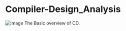 # Compiler-Design_Analysis
![image](https://github.com/ShanmukaRS25/Compiler-Design_Analysis/assets/164605613/68606f9e-bf62-4271-9858-ba1087971422)
The Basic overview of CD.
